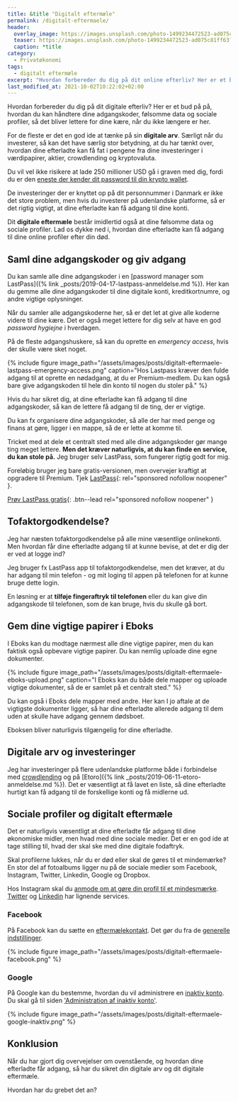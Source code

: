 ```yaml
---
title: &title "Digitalt eftermæle"
permalink: /digitalt-eftermaele/
header:
  overlay_image: https://images.unsplash.com/photo-1499234472523-ad075c81ff63?ixid=MnwxMjA3fDB8MHxwaG90by1wYWdlfHx8fGVufDB8fHx8&ixlib=rb-1.2.1&auto=format&fit=crop&w=1900&q=5
  teaser: https://images.unsplash.com/photo-1499234472523-ad075c81ff63?ixid=MnwxMjA3fDB8MHxwaG90by1wYWdlfHx8fGVufDB8fHx8&ixlib=rb-1.2.1&auto=format&fit=crop&w=400&q=5
  caption: *title
category:
  - Privatøkonomi
tags:
  - digitalt eftermæle
excerpt: "Hvordan forbereder du dig på dit online efterliv? Her er et bud på på, hvordan du kan håndtere din digitale arv og digitale eftermæle."
last_modified_at: 2021-10-02T10:22:02+02:00
---
```


Hvordan forbereder du dig på dit digitale efterliv? Her er et bud på på, hvordan du kan håndtere dine adgangskoder, følsomme data og sociale profiler, så det bliver lettere for dine kære, når du ikke længere er her.

For de fleste er det en god ide at tænke på sin **digitale arv**. Særligt når du investerer, så kan det have særlig stor betydning, at du har tænkt over, hvordan dine efterladte kan få fat i pengene fra dine investeringer i værdipapirer, aktier, crowdlending og kryptovaluta.

Du vil vel ikke risikere at lade 250 millioner USD gå i graven med dig, fordi du er den [eneste der kender dit password til din krypto wallet](https://uk.pcmag.com/news/119463/cryptocurrency-exchange-locked-out-of-funds-after-ceos-death).

De investeringer der er knyttet op på dit personnummer i Danmark er ikke det store problem, men hvis du investerer på udenlandske platforme, så er det rigtig vigtigt, at dine efterladte kan få adgang til dine konti.

Dit **digitale eftermæle** består imidlertid også at dine følsomme data og sociale profiler. Lad os dykke ned i, hvordan dine efterladte kan få adgang til dine online profiler efter din død.

## Saml dine adgangskoder og giv adgang

Du kan samle alle dine adgangskoder i en [password manager som LastPass]({% link _posts/2019-04-17-lastpass-anmeldelse.md %}). Her kan du gemme alle dine adgangskoder til dine digitale konti, kreditkortnumre, og andre vigtige oplysninger.

Når du samler alle adgangskoderne her, så er det let at give alle koderne videre til dine kære. Det er også meget lettere for dig selv at have en god _password hygiejne_ i hverdagen.

På de fleste adgangshuskere, så kan du oprette en _emergency access_, hvis der skulle være sket noget.

{% include figure image_path="/assets/images/posts/digitalt-eftermaele-lastpass-emergency-access.png" caption="Hos Lastpass kræver den fulde adgang til at oprette en nødadgang, at du er Premium-medlem. Du kan også bare give adgangskoden til hele din konto til nogen du stoler på." %}

Hvis du har sikret dig, at dine efterladte kan få adgang til dine adgangskoder, så kan de lettere få adgang til de ting, der er vigtige.

Du kan fx organisere dine adgangskoder, så alle der har med penge og finans at gøre, ligger i en mappe, så de er lette at komme til.

Tricket med at dele et centralt sted med alle dine adgangskoder gør mange ting meget lettere. **Men det kræver naturligvis, at du kan finde en service, du kan stole på.** Jeg bruger selv LastPass, som fungerer rigtig godt for mig.

Foreløbig bruger jeg bare gratis-versionen, men overvejer kraftigt at opgradere til Premium. Tjek [LastPass](/go/lastpass/){: rel="sponsored nofollow noopener" }.

[Prøv LastPass gratis](/go/lastpass/){: .btn--lead rel="sponsored nofollow noopener" }

## Tofaktorgodkendelse?

Jeg har næsten tofaktorgodkendelse på alle mine væsentlige onlinekonti. Men hvordan får dine efterladte adgang til at kunne bevise, at det er dig der er ved at logge ind?

Jeg bruger fx LastPass app til tofaktorgodkendelse, men det kræver, at du har adgang til min telefon - og mit loging til appen på telefonen for at kunne bruge dette login.

En løsning er at **tilføje fingeraftryk til telefonen** eller du kan give din adgangskode til telefonen, som de kan bruge, hvis du skulle gå bort.

## Gem dine vigtige papirer i Eboks

I Eboks kan du modtage nærmest alle dine vigtige papirer, men du kan faktisk også opbevare vigtige papirer. Du kan nemlig uploade dine egne dokumenter.

{% include figure image_path="/assets/images/posts/digitalt-eftermaele-eboks-upload.png" caption="I Eboks kan du både dele mapper og uploade vigtige dokumenter, så de er samlet på et centralt sted." %}

Du kan også i Eboks dele mapper med andre. Her kan I jo aftale at de vigtigste dokumenter ligger, så har dine efterladte allerede adgang til dem uden at skulle have adgang gennem dødsboet.

Eboksen bliver naturligvis tilgængelig for dine efterladte.

## Digitale arv og investeringer

Jeg har investeringer på flere udenlandske platforme både i forbindelse med [crowdlending](/crowdlending/) og på [Etoro]({% link _posts/2019-06-11-etoro-anmeldelse.md %}). Det er væsentligt at få lavet en liste, så dine efterladte hurtigt kan få adgang til de forskellige konti og få midlerne ud.

## Sociale profiler og digitalt eftermæle

Det er naturligvis væsentligt at dine efterladte får adgang til dine økonomiske midler, men hvad med dine sociale medier. Det er en god ide at tage stilling til, hvad der skal ske med dine digitale fodaftryk.

Skal profilerne lukkes, når du er død eller skal de gøres til et mindemærke? En stor del af fotoalbums ligger nu på de sociale medier som Facebook, Instagram, Twitter, Linkedin, Google og Dropbox.

Hos Instagram skal du [anmode om at gøre din profil til et mindesmærke](https://help.instagram.com/264154560391256). [Twitter](https://help.twitter.com/en/rules-and-policies/contact-twitter-about-a-deceased-family-members-account) og [Linkedin](https://www.linkedin.com/help/linkedin/answer/2842/deceased-linkedin-member?lang=en) har lignende services.

### Facebook

På Facebook kan du sætte en [eftermælekontakt](https://www.facebook.com/help/1070665206293088?helpref=faq_content). Det gør du fra de [generelle indstillinger](https://www.facebook.com/settings?tab=account&section=account_management&view).

{% include figure image_path="/assets/images/posts/digitalt-eftermaele-facebook.png" %}

### Google

På Google kan du bestemme, hvordan du vil administrere en [inaktiv konto](https://www.facebook.com/settings?tab=account&section=account_management&view). Du skal gå til siden ['Administration af inaktiv konto'](https://myaccount.google.com/inactive?pli=1). 

{% include figure image_path="/assets/images/posts/digitalt-eftermaele-google-inaktiv.png" %}

## Konklusion

Når du har gjort dig overvejelser om ovenstående, og hvordan dine efterladte får adgang, så har du sikret din digitale arv og dit digitale eftermæle.

Hvordan har du grebet det an?
